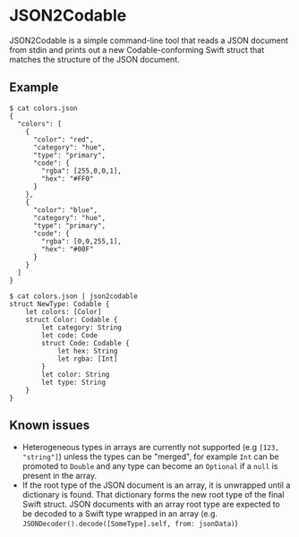 # JSON2Codable

JSON2Codable is a simple command-line tool that reads a JSON document from stdin and prints out a new Codable-conforming Swift struct that matches the structure of the JSON document.

## Example

```
$ cat colors.json
{
  "colors": [
    {
      "color": "red",
      "category": "hue",
      "type": "primary",
      "code": {
        "rgba": [255,0,0,1],
        "hex": "#FF0"
      }
    },
    {
      "color": "blue",
      "category": "hue",
      "type": "primary",
      "code": {
        "rgba": [0,0,255,1],
        "hex": "#00F"
      }
    }
  ]
}

$ cat colors.json | json2codable
struct NewType: Codable {
    let colors: [Color]
    struct Color: Codable {
        let category: String
        let code: Code
        struct Code: Codable {
            let hex: String
            let rgba: [Int]
        }
        let color: String
        let type: String
    }
}
```

## Known issues
-  Heterogeneous types in arrays are currently not supported (e.g `[123, "string"]`) unless the types can be "merged", for example `Int` can be promoted to `Double` and any type can become an `Optional` if a `null` is present in the array.
- If the root type of the JSON document is an array, it is unwrapped until a dictionary is found. That dictionary forms the new root type of the final Swift struct. JSON documents with an array root type are expected to be decoded to a Swift type wrapped in an array (e.g. `JSONDecoder().decode([SomeType].self, from: jsonData)`)

